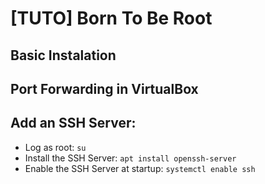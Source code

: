 # [TUTO] Born To Be Root

## Basic Instalation

## Port Forwarding in VirtualBox

## Add an SSH Server:
- Log as root: 
	```su```
- Install the SSH Server: 
	```apt install openssh-server```
- Enable the SSH Server at startup: 
	```systemctl enable ssh```
